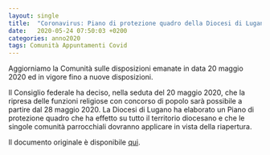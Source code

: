 ```yaml
---
layout: single
title:  "Coronavirus: Piano di protezione quadro della Diocesi di Lugano"
date:   2020-05-24 07:50:03 +0200
categories: anno2020
tags: Comunità Appuntamenti Covid
---
```



Aggiorniamo la Comunità sulle disposizioni emanate in data 20 maggio 2020 ed in vigore fino a nuove disposizioni. 

Il Consiglio federale ha deciso, nella seduta del 20 maggio 2020, che la ripresa delle funzioni religiose con concorso di popolo sarà possibile a partire dal 28 maggio 2020. La Diocesi di Lugano ha elaborato un Piano di protezione quadro che ha effetto su tutto il territorio diocesano e che le singole comunità parrocchiali dovranno applicare in vista della riapertura.

Il documento originale è disponibile [qui](https://www.diocesilugano.ch/wp-content/uploads/sites/2/2020/05/20/200520_Comunicato_Piano-di-protezione-quadro.pdf).



